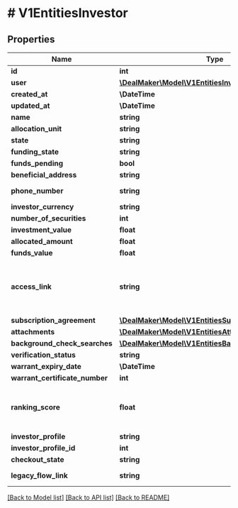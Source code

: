 # # V1EntitiesInvestor

## Properties

Name | Type | Description | Notes
------------ | ------------- | ------------- | -------------
**id** | **int** | Investor id. | [optional]
**user** | [**\DealMaker\Model\V1EntitiesInvestorUser**](V1EntitiesInvestorUser.md) |  | [optional]
**created_at** | **\DateTime** | The creation time. | [optional]
**updated_at** | **\DateTime** | The last update time. | [optional]
**name** | **string** | The full name of the investor. | [optional]
**allocation_unit** | **string** | The allocation unit. | [optional]
**state** | **string** | The state. | [optional]
**funding_state** | **string** | The funding state. | [optional]
**funds_pending** | **bool** | True if any funds are pending; false otherwise. | [optional]
**beneficial_address** | **string** | The address. | [optional]
**phone_number** | **string** | The beneficial phone number associated with the investor. If there is no phone number, this returns the phone number associated with the user profile. | [optional]
**investor_currency** | **string** | The investor currency. | [optional]
**number_of_securities** | **int** | The number of securities. | [optional]
**investment_value** | **float** | The current investment value. | [optional]
**allocated_amount** | **float** | The amount allocated. | [optional]
**funds_value** | **float** | The current amount that has been funded. | [optional]
**access_link** | **string** | The access link for the investor. This is the access link for the specific investment, not the user. If the same user has multiple investments, each one will have a different access link. Please note that this access link expires every hour. In order to redirect the investor into their authentication screen, use the https://app.dealmaker.tech/deals/{{deal_id}}/investors/{{investor_id}}/otp_access url. | [optional]
**subscription_agreement** | [**\DealMaker\Model\V1EntitiesSubscriptionAgreement**](V1EntitiesSubscriptionAgreement.md) |  | [optional]
**attachments** | [**\DealMaker\Model\V1EntitiesAttachment**](V1EntitiesAttachment.md) |  | [optional]
**background_check_searches** | [**\DealMaker\Model\V1EntitiesBackgroundCheckSearch**](V1EntitiesBackgroundCheckSearch.md) |  | [optional]
**verification_status** | **string** | The current 506c verification state. | [optional]
**warrant_expiry_date** | **\DateTime** | The warrant expiry date. | [optional]
**warrant_certificate_number** | **int** | The warrant certificate number. | [optional]
**ranking_score** | **float** | A value &#x60;[0, 1]&#x60; that represents the propensity for the investor to complete payment for the investment. A larger value indicates a higher likelihood of payment, as predicted by DealMaker’s machine learning algorithm. This field will only populate if DealMaker Compass is enabled for a deal and the investor &#x60;funds_state&#x60; value is not &#x60;funded&#x60; or &#x60;overfunded&#x60; | [optional]
**investor_profile** | **string** |  | [optional]
**investor_profile_id** | **int** | The investor profile id. | [optional]
**checkout_state** | **string** | Current state on checkout page. | [optional]
**legacy_flow_link** | **string** | The legacy link for the investor. If the investor is already on the legacy flow, this link will be null. | [optional]

[[Back to Model list]](../../README.md#models) [[Back to API list]](../../README.md#endpoints) [[Back to README]](../../README.md)
